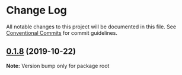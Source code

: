 # Change Log

All notable changes to this project will be documented in this file.
See [Conventional Commits](https://conventionalcommits.org) for commit guidelines.

## [0.1.8](https://github.com/binglingwy/lerna-test/compare/v0.1.7...v0.1.8) (2019-10-22)

**Note:** Version bump only for package root
